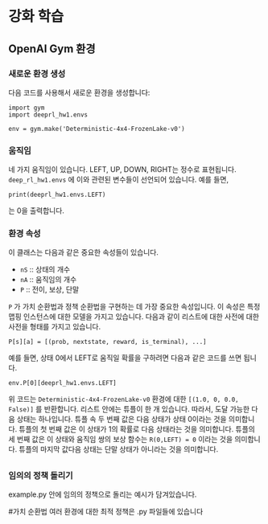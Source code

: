 # 강화 학습

## OpenAI Gym 환경
### 새로운 환경 생성

다음 코드를 사용해서 새로운 환경을 생성합니다: 

```
import gym
import deeprl_hw1.envs

env = gym.make('Deterministic-4x4-FrozenLake-v0')
```

### 움직임

네 가지 움직임이 있습니다. LEFT, UP, DOWN, RIGHT는 정수로 표현됩니다.
`deep_rl_hw1.envs` 에 이와 관련된 변수들이 선언되어 있습니다. 예를 들면,

```
print(deeprl_hw1.envs.LEFT)
```

는 0을 출력합니다.

### 환경 속성

이 클래스는 다음과 같은 중요한 속성들이 있습니다. 

- `nS` :: 상태의 개수 
- `nA` :: 움직임의 개수
- `P` :: 전이, 보상, 단말

`P` 가 가치 순환법과 정책 순환법을 구현하는 데 가장 중요한 속성입니다. 
이 속성은 특정 맵핑 인스턴스에 대한 모델을 가지고 있습니다.
다음과 같이 리스트에 대한 사전에 대한 사전을 형태를 가지고 있습니다.   

```
P[s][a] = [(prob, nextstate, reward, is_terminal), ...]
```

예를 들면, 상태 0에서 LEFT로 움직일 확률을 구하려면 다음과 같은 코드를 쓰면 됩니다. 

```
env.P[0][deeprl_hw1.envs.LEFT]
```

위 코드는 `Deterministic-4x4-FrozenLake-v0` 환경에 대한 `[(1.0, 0, 0.0, False)]` 를 반환합니다. 
리스트 안에는 튜플이 한 개 있습니다. 따라서, 도달 가능한 다음 상태는 하나입니다. 
튜플 속 두 번째 값은 다음 상태가 상태 0이라는 것을 의미합니다.
튜플의 첫 번째 값은 이 상태가 1의 확률로 다음 상태라는 것을 의미합니다. 
튜플의 세 번째 값은 이 상태와 움직임 쌍의 보상 함수는 `R(0,LEFT) = 0` 이라는 것을 의미합니다. 
튜플의 마지막 값다음 상태는 단말 상태가 아니라는 것을 의미합니다. 

##
### 임의의 정책 돌리기

example.py 안에 임의의 정책으로 돌리는 예시가 담겨있습니다. 

#가치 순환법
여러 환경에 대한 최적 정책은 <environment>.py 파일들에 있습니다 
